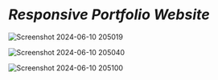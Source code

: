 # <i>Responsive Portfolio Website</i>

![Screenshot 2024-06-10 205019](https://github.com/Nilesh-Bhoi23/Responsive-Portfolio-website/assets/147185281/5d398602-467d-4489-87fe-126d14516af7)

![Screenshot 2024-06-10 205040](https://github.com/Nilesh-Bhoi23/Responsive-Portfolio-website/assets/147185281/812cd48f-c6d1-4b7d-ba79-b2cf8b3b29cc)

![Screenshot 2024-06-10 205100](https://github.com/Nilesh-Bhoi23/Responsive-Portfolio-website/assets/147185281/2958aca4-e52d-4ec4-a20e-55cb3555cfba)
